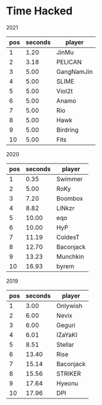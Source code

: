 # Time Hacked

2021

 | pos  | seconds | player     |
|------|---------|------------|
|    1 |    1.20 | JinMu      |
|    2 |    3.18 | PELICAN    |
|    3 |    5.00 | GangNamJin |
|    4 |    5.00 | SLIME      |
|    5 |    5.00 | Viol2t     |
|    6 |    5.00 | Anamo      |
|    7 |    5.00 | Rio        |
|    8 |    5.00 | Hawk       |
|    9 |    5.00 | Birdring   |
|   10 |    5.00 | Fits       |

2020

 | pos  | seconds | player    |
|------|---------|-----------|
|    1 |    0.35 | Swimmer   |
|    2 |    5.00 | RoKy      |
|    3 |    7.20 | Boombox   |
|    4 |    8.82 | LiNkzr    |
|    5 |   10.00 | eqo       |
|    6 |   10.00 | HyP       |
|    7 |   11.19 | ColdesT   |
|    8 |   12.70 | Baconjack |
|    9 |   13.23 | Munchkin  |
|   10 |   16.93 | byrem     |

2019

 | pos  | seconds | player    |
|------|---------|-----------|
|    1 |    3.00 | Onlywish  |
|    2 |    6.00 | Nevix     |
|    3 |    6.00 | Geguri    |
|    4 |    6.01 | IZaYaKI   |
|    5 |    8.51 | Stellar   |
|    6 |   13.40 | Rise      |
|    7 |   15.14 | Baconjack |
|    8 |   15.56 | STRIKER   |
|    9 |   17.64 | Hyeonu    |
|   10 |   17.96 | DPI       |
